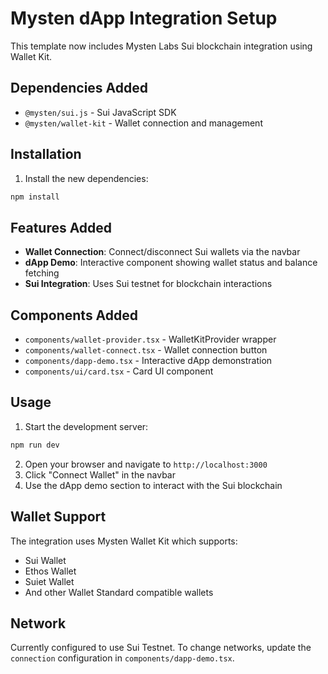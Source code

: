 # Mysten dApp Integration Setup

This template now includes Mysten Labs Sui blockchain integration using Wallet Kit.

## Dependencies Added

- `@mysten/sui.js` - Sui JavaScript SDK
- `@mysten/wallet-kit` - Wallet connection and management

## Installation

1. Install the new dependencies:
```bash
npm install
```

## Features Added

- **Wallet Connection**: Connect/disconnect Sui wallets via the navbar
- **dApp Demo**: Interactive component showing wallet status and balance fetching
- **Sui Integration**: Uses Sui testnet for blockchain interactions

## Components Added

- `components/wallet-provider.tsx` - WalletKitProvider wrapper
- `components/wallet-connect.tsx` - Wallet connection button
- `components/dapp-demo.tsx` - Interactive dApp demonstration
- `components/ui/card.tsx` - Card UI component

## Usage

1. Start the development server:
```bash
npm run dev
```

2. Open your browser and navigate to `http://localhost:3000`
3. Click "Connect Wallet" in the navbar
4. Use the dApp demo section to interact with the Sui blockchain

## Wallet Support

The integration uses Mysten Wallet Kit which supports:
- Sui Wallet
- Ethos Wallet
- Suiet Wallet
- And other Wallet Standard compatible wallets

## Network

Currently configured to use Sui Testnet. To change networks, update the `connection` configuration in `components/dapp-demo.tsx`.